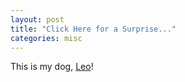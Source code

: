 ```yaml
---
layout: post
title: "Click Here for a Surprise..."
categories: misc
---
```


This is my dog, [Leo][LeoLink]!

[LeoLink]: https://deniseyudovich.github.io/download/leo.pdf
